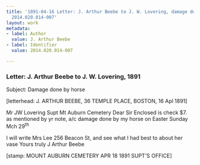 ```yaml
---
title: '1891-04-16 Letter: J. Arthur Beebe to J. W. Lovering, damage done by horse,
  2014.020.014-007'
layout: work
metadata:
- label: Author
  value: J. Arthur Beebe
- label: Identifier
  value: 2014.020.014-007

---
```

<div class="pages">
<div id="page-1485708">
<h3><a name="page-1485708">Letter: J. Arthur Beebe to J. W. Lovering, 1891</a></h3>
<div class="page-content">
<p>Subject: Damage done by horse</p>
<p>[letterhead: J. ARTHUR BEEBE,<span class='line-break'> </span>36 TEMPLE PLACE,<span class='line-break'> </span>BOSTON, 16 Apl 1891]</p>
<p>Mr JW Lovering Supt<span class='line-break'> </span>Mt Auburn Cemetery<span class='line-break'> </span>Dear Sir<span class='line-break'> </span>Enclosed is check $7.<span class='line-break'> </span>as mentioned by yr note, a/c<span class='line-break'> </span>damage done by my horse on Easter<span class='line-break'> </span>Sunday Mch 29<sup>th</sup></p>
<p>I will write<span class='line-break'> </span>Mrs Lee 256 Beacon St, and<span class='line-break'> </span>see what I had best to about<span class='line-break'> </span>her vase <span class='line-break'></span>Yours truly<span class='line-break'> </span>J Arthur Beebe</p>
<p>[stamp: MOUNT AUBURN CEMETERY<span class='line-break'> </span>APR 18 1891<span class='line-break'> </span>SUPT'S OFFICE]</p>
</div>
</div>
<br />
</div>

